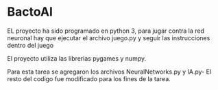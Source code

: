 # BactoAI
EL proyecto ha sido programado en python 3, para jugar contra la red neuronal
hay que ejecutar el archivo juego.py y seguir las instrucciones dentro del juego

El proyecto utiliza las librerias pygames y numpy.

Para esta tarea se agregaron los archivos NeuralNetworks.py y IA.py- El resto del codigo fue modificado para los fines de la tarea.
